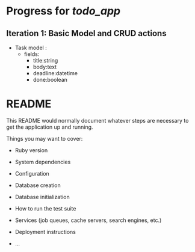 # Progress for ***todo_app***

## Iteration 1: Basic Model and CRUD actions

- Task model :
  - fields: 
    -  title:string
    -  body:text
    -  deadline:datetime 
    -  done:boolean




# README

This README would normally document whatever steps are necessary to get the
application up and running.

Things you may want to cover:

* Ruby version

* System dependencies

* Configuration

* Database creation

* Database initialization

* How to run the test suite

* Services (job queues, cache servers, search engines, etc.)

* Deployment instructions

* ...
